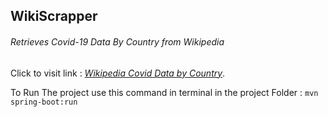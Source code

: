 ## WikiScrapper
######  Retrieves Covid-19 Data By Country from Wikipedia

Click to visit link :
[*Wikipedia Covid Data by Country*](https://en.wikipedia.org/wiki/COVID-19_pandemic_by_country_and_territory).

To Run The project use this command in terminal in the project Folder : `mvn spring-boot:run` 
